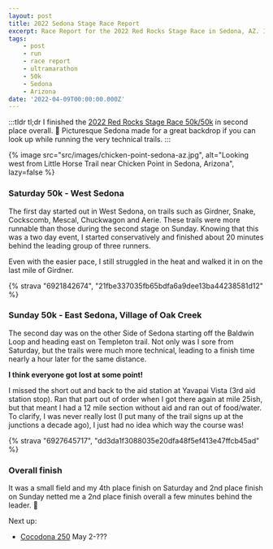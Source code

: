 ```yaml
---
layout: post
title: 2022 Sedona Stage Race Report
excerpt: Race Report for the 2022 Red Rocks Stage Race in Sedona, AZ. I finished the 50k Saturday, 50k Sunday version second overall in a little over 11 hours total.
tags:
    - post
    - run
    - race report
    - ultramarathon
    - 50k
    - Sedona
    - Arizona
date: '2022-04-09T00:00:00.000Z'
---
```

:::tldr
tl;dr I finished the [2022 Red Rocks Stage Race 50k/50k](http://www.trailrunningescapes.com/races2.html) in second place overall. :medal_sports: Picturesque Sedona made for a great backdrop if you can look up while running the very technical trails.
:::

{% image src="src/images/chicken-point-sedona-az.jpg", alt="Looking west from Little Horse Trail near Chicken Point in Sedona, Arizona", lazy=false %}

### Saturday 50k - West Sedona

The first day started out in West Sedona, on trails such as Girdner, Snake, Cockscomb, Mescal, Chuckwagon and Aerie. These trails were more runnable than those during the second stage on Sunday. Knowing that this was a two day event, I started conservatively and finished about 20 minutes behind the leading group of three runners. 

Even with the easier pace, I still struggled in the heat and walked it in on the last mile of Girdner.

{% strava "6921842674", "21fbe337035fb65bdfa6a9dee13ba44238581d12" %}

### Sunday 50k - East Sedona, Village of Oak Creek

The second day was on the other Side of Sedona starting off the Baldwin Loop and heading east on Templeton trail. Not only was I sore from Saturday, but the trails were much more technical, leading to a finish time nearly a hour later for the same distance.

**I think everyone got lost at some point!**

I missed the short out and back to the aid station at Yavapai Vista (3rd aid station stop). Ran that part out of order when I got there again at mile 25ish, but that meant I had a 12 mile section without aid and ran out of food/water. To clarify, I was never really lost (I put many of the trail signs up at the junctions a decade ago), I just had no idea which way the course was!

{% strava "6927645717", "dd3da1f3088035e20dfa48f5ef413e47ffcb45ad" %}

### Overall finish

It was a small field and my 4th place finish on Saturday and 2nd place finish on Sunday netted me a 2nd place finish overall a few minutes behind the leader. :2nd_place_medal:

Next up: 
- [Cocodona 250](http://cocodona.com/) May 2-???